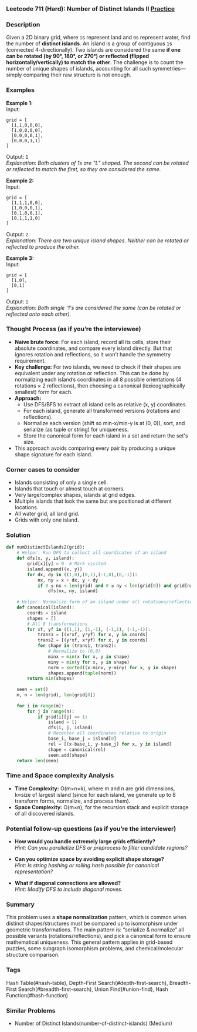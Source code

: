 ### Leetcode 711 (Hard): Number of Distinct Islands II [Practice](https://leetcode.com/problems/number-of-distinct-islands-ii)

### Description  
Given a 2D binary grid, where `1`s represent land and `0`s represent water, find the number of **distinct islands**. An island is a group of contiguous `1`s (connected 4-directionally). Two islands are considered the same **if one can be rotated (by 90°, 180°, or 270°) or reflected (flipped horizontally/vertically) to match the other**. The challenge is to count the number of unique shapes of islands, accounting for all such symmetries—simply comparing their raw structure is not enough.

### Examples  

**Example 1:**  
Input:  
```
grid = [
  [1,1,0,0,0],
  [1,0,0,0,0],
  [0,0,0,0,1],
  [0,0,0,1,1]
]
```
Output: `1`  
*Explanation: Both clusters of 1s are "L” shaped. The second can be rotated or reflected to match the first, so they are considered the same.*

**Example 2:**  
Input:  
```
grid = [
  [1,1,1,0,0],
  [1,0,0,0,1],
  [0,1,0,0,1],
  [0,1,1,1,0]
]
```
Output: `2`  
*Explanation: There are two unique island shapes. Neither can be rotated or reflected to produce the other.*

**Example 3:**  
Input:  
```
grid = [
  [1,0],
  [0,1]
]
```
Output: `1`  
*Explanation: Both single '1's are considered the same (can be rotated or reflected onto each other).*

### Thought Process (as if you’re the interviewee)  
- **Naive brute force:** For each island, record all its cells, store their absolute coordinates, and compare every island directly. But that ignores rotation and reflections, so it won’t handle the symmetry requirement.
- **Key challenge:** For two islands, we need to check if their shapes are equivalent under any rotation or reflection. This can be done by normalizing each island’s coordinates in all 8 possible orientations (4 rotations × 2 reflections), then choosing a canonical (lexicographically smallest) form for each.
- **Approach:**  
  - Use DFS/BFS to extract all island cells as relative (x, y) coordinates.
  - For each island, generate all transformed versions (rotations and reflections).
  - Normalize each version (shift so min-x/min-y is at (0, 0)), sort, and serialize (as tuple or string) for uniqueness.
  - Store the canonical form for each island in a set and return the set's size.
- This approach avoids comparing every pair by producing a unique shape signature for each island.

### Corner cases to consider  
- Islands consisting of only a single cell.
- Islands that touch or almost touch at corners.
- Very large/complex shapes, islands at grid edges.
- Multiple islands that look the same but are positioned at different locations.
- All water grid, all land grid.
- Grids with only one island.

### Solution

```python
def numDistinctIslands2(grid):
    # Helper: Run DFS to collect all coordinates of an island
    def dfs(x, y, island):
        grid[x][y] = 0  # Mark visited
        island.append((x, y))
        for dx, dy in ((1,0),(0,1),(-1,0),(0,-1)):
            nx, ny = x + dx, y + dy
            if 0 ≤ nx < len(grid) and 0 ≤ ny < len(grid[0]) and grid[nx][ny] == 1:
                dfs(nx, ny, island)
    
    # Helper: Normalize form of an island under all rotations/reflections
    def canonical(island):
        coords = island
        shapes = []
        # All 8 transformations
        for xf, yf in ((1,1), (1,-1), (-1,1), (-1,-1)):
            trans1 = [(x*xf, y*yf) for x, y in coords]
            trans2 = [(y*xf, x*yf) for x, y in coords]
            for shape in (trans1, trans2):
                # Normalize to (0,0)
                minx = min(x for x, y in shape)
                miny = min(y for x, y in shape)
                norm = sorted((x-minx, y-miny) for x, y in shape)
                shapes.append(tuple(norm))
        return min(shapes)
    
    seen = set()
    m, n = len(grid), len(grid[0])
    
    for i in range(m):
        for j in range(n):
            if grid[i][j] == 1:
                island = []
                dfs(i, j, island)
                # Recenter all coordinates relative to origin
                base_i, base_j = island[0]
                rel = [(x-base_i, y-base_j) for x, y in island]
                shape = canonical(rel)
                seen.add(shape)
    return len(seen)
```

### Time and Space complexity Analysis  

- **Time Complexity:** O(m×n×k), where m and n are grid dimensions, k≈size of largest island (since for each island, we generate up to 8 transform forms, normalize, and process them).
- **Space Complexity:** O(m×n), for the recursion stack and explicit storage of all discovered islands.

### Potential follow-up questions (as if you’re the interviewer)  

- **How would you handle extremely large grids efficiently?**  
  *Hint: Can you parallelize DFS or preprocess to filter candidate regions?*

- **Can you optimize space by avoiding explicit shape storage?**  
  *Hint: Is string hashing or rolling hash possible for canonical representation?*

- **What if diagonal connections are allowed?**  
  *Hint: Modify DFS to include diagonal moves.*

### Summary
This problem uses a **shape normalization** pattern, which is common when distinct shapes/structures must be compared up to isomorphism under geometric transformations. The main pattern is: “serialize & normalize” all possible variants (rotations/reflections), and pick a canonical form to ensure mathematical uniqueness. This general pattern applies in grid-based puzzles, some subgraph isomorphism problems, and chemical/molecular structure comparison.

### Tags
Hash Table(#hash-table), Depth-First Search(#depth-first-search), Breadth-First Search(#breadth-first-search), Union Find(#union-find), Hash Function(#hash-function)

### Similar Problems
- Number of Distinct Islands(number-of-distinct-islands) (Medium)
